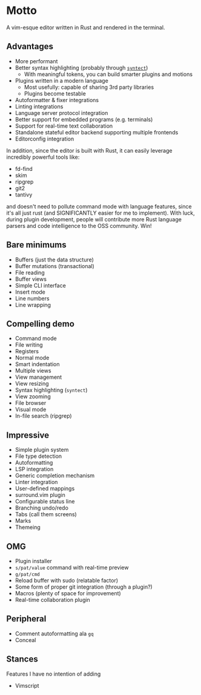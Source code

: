 # Motto
A vim-esque editor written in Rust and rendered in the terminal.

## Advantages
- More performant
- Better syntax highlighting (probably through
  [`syntect`](https://crates.io/crates/syntect))
  - With meaningful tokens, you can build smarter plugins and motions
- Plugins written in a modern language
  - Most usefully: capable of sharing 3rd party libraries
  - Plugins become testable
- Autoformatter & fixer integrations
- Linting integrations
- Language server protocol integration
- Better support for embedded programs (e.g. terminals)
- Support for real-time text collaboration
- Standalone stateful editor backend supporting multiple frontends
- Editorconfig integration

In addition, since the editor is built with Rust, it can easily leverage incredibly powerful tools like:
- fd-find
- skim
- ripgrep
- git2
- tantivy

and doesn't need to pollute command mode with language features, since it's all just rust (and SIGNIFICANTLY easier for me to implement). With luck, during plugin development, people will contribute more Rust language parsers and code intelligence to the OSS community. Win!

## Bare minimums
- Buffers (just the data structure)
- Buffer mutations (transactional)
- File reading
- Buffer views
- Simple CLI interface
- Insert mode
- Line numbers
- Line wrapping

## Compelling demo
- Command mode
- File writing
- Registers
- Normal mode
- Smart indentation
- Multiple views
- View management
- View resizing
- Syntax highlighting (`syntect`)
- View zooming
- File browser
- Visual mode
- In-file search (ripgrep)

## Impressive
- Simple plugin system
- File type detection
- Autoformatting
- LSP integration
- Generic completion mechanism
- Linter integration
- User-defined mappings
- surround.vim plugin
- Configurable status line
- Branching undo/redo
- Tabs (call them screens)
- Marks
- Themeing

## OMG
- Plugin installer
- `s/pat/value` command with real-time preview
- `g/pat/cmd`
- Reload buffer with sudo (relatable factor)
- Some form of proper git integration (through a plugin?)
- Macros (plenty of space for improvement)
- Real-time collaboration plugin

## Peripheral
- Comment autoformatting ala `gq`
- Conceal

## Stances
Features I have no intention of adding

- Vimscript
